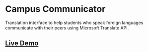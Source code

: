 # Campus Communicator
Translation interface to help students who speak foreign languages communicate with their peers using Microsoft Translate API.

## [Live Demo](http://butlerlabs.chem.ufl.edu/CEN4721/index.html)
